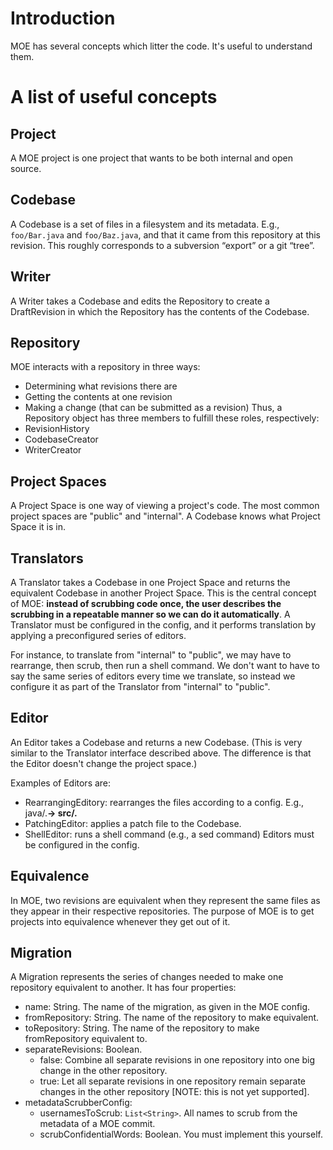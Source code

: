 # Introduction #

MOE has several concepts which litter the code. It's useful to understand them.

# A list of useful concepts #

## Project ##
A MOE project is one project that wants to be both internal and open source.

## Codebase ##
A Codebase is a set of files in a filesystem and its metadata. E.g., `foo/Bar.java` and `foo/Baz.java`, and that it came from this repository at this revision. This roughly corresponds to a subversion “export” or a git “tree”.

## Writer ##
A Writer takes a Codebase and edits the Repository to create a DraftRevision in which the Repository has the contents of the Codebase.

## Repository ##
MOE interacts with a repository in three ways:
  * Determining what revisions there are
  * Getting the contents at one revision
  * Making a change (that can be submitted as a revision)
Thus, a Repository object has three members to fulfill these roles, respectively:
  * RevisionHistory
  * CodebaseCreator
  * WriterCreator

## Project Spaces ##
A Project Space is one way of viewing a project's code. The most common project spaces are "public" and "internal". A Codebase knows what Project Space it is in.

## Translators ##
A Translator takes a Codebase in one Project Space and returns the equivalent Codebase in another Project Space. This is the central concept of MOE: **instead of scrubbing code once, the user describes the scrubbing in a repeatable manner so we can do it automatically**. A Translator must be configured in the config, and it performs translation by applying a preconfigured series of editors.

For instance, to translate from "internal" to "public", we may have to rearrange, then scrub, then run a shell command. We don't want to have to say the same series of editors every time we translate, so instead we configure it as part of the Translator from "internal" to "public".

## Editor ##
An Editor takes a Codebase and returns a new Codebase. (This is very similar to the Translator interface described above. The difference is that the Editor doesn't change the project space.)

Examples of Editors are:
  * RearrangingEditory: rearranges the files according to a config. E.g., java/.**-> src/.**
  * PatchingEditor: applies a patch file to the Codebase.
  * ShellEditor: runs a shell command (e.g., a sed command)
Editors must be configured in the config.

## Equivalence ##
In MOE, two revisions are equivalent when they represent the same files as they appear in their respective repositories. The purpose of MOE is to get projects into equivalence whenever they get out of it.

## Migration ##
A Migration represents the series of changes needed to make one repository equivalent to another. It has four properties:
  * name: String. The name of the migration, as given in the MOE config.
  * fromRepository: String. The name of the repository to make equivalent.
  * toRepository: String. The name of the repository to make fromRepository equivalent to.
  * separateRevisions: Boolean.
    * false: Combine all separate revisions in one repository into one big change in the other repository.
    * true: Let all separate revisions in one repository remain separate changes in the other repository [NOTE: this is not yet supported].
  * metadataScrubberConfig:
    * usernamesToScrub: `List<String>`. All names to scrub from the metadata of a MOE commit.
    * scrubConfidentialWords: Boolean. You must implement this yourself.
